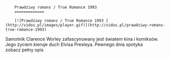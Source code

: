 
        Prawdziwy romans / True Romance 1993 
        =============
        
        [![Prawdziwy romans / True Romance 1993 ](http://vidos.pl/images/player.gif)](http://vidos.pl/prawdziwy-romans-true-romance-1993)
        
        
 Samotnik Clarence Worley zafascynowany jest światem kina i komiksów. Jego życiem kieruje duch Elvisa Presleya. Pewnego dnia spotyka zobacz pełny opis
    